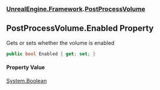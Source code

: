 ### [UnrealEngine.Framework](UnrealEngine_Framework.md 'UnrealEngine.Framework').[PostProcessVolume](PostProcessVolume.md 'UnrealEngine.Framework.PostProcessVolume')
## PostProcessVolume.Enabled Property
Gets or sets whether the volume is enabled  
```csharp
public bool Enabled { get; set; }
```
#### Property Value
[System.Boolean](https://docs.microsoft.com/en-us/dotnet/api/System.Boolean 'System.Boolean')
